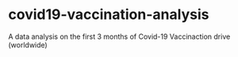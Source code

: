 # covid19-vaccination-analysis
A data analysis on the first 3 months of Covid-19 Vaccinaction drive (worldwide)
